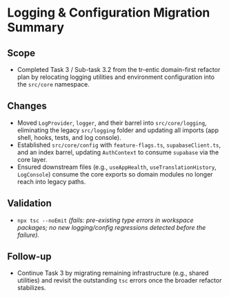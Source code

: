 # Logging & Configuration Migration Summary

## Scope
- Completed Task 3 / Sub-task 3.2 from the tr-entic domain-first refactor plan by relocating logging utilities and environment configuration into the `src/core` namespace.

## Changes
- Moved `LogProvider`, `logger`, and their barrel into `src/core/logging`, eliminating the legacy `src/logging` folder and updating all imports (app shell, hooks, tests, and log console).
- Established `src/core/config` with `feature-flags.ts`, `supabaseClient.ts`, and an index barrel, updating `AuthContext` to consume `supabase` via the core layer.
- Ensured downstream files (e.g., `useAppHealth`, `useTranslationHistory`, `LogConsole`) consume the core exports so domain modules no longer reach into legacy paths.

## Validation
- `npx tsc --noEmit` *(fails: pre-existing type errors in workspace packages; no new logging/config regressions detected before the failure).* 

## Follow-up
- Continue Task 3 by migrating remaining infrastructure (e.g., shared utilities) and revisit the outstanding `tsc` errors once the broader refactor stabilizes.
